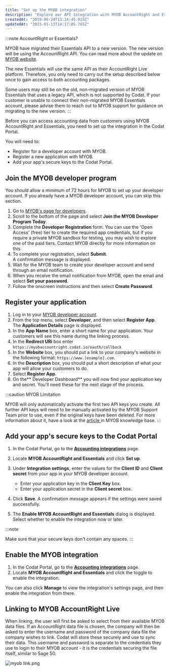 ```yaml
---
title: "Set up the MYOB integration"
description: "Explore our API integration with MYOB AccountRight and Essentials."
createdAt: "2019-06-24T13:14:45.915Z"
updatedAt: "2023-01-13T14:17:05.765Z"
---
```


:::note AccountRight or Essentials?

MYOB have migrated their Essentials API to a new version. The new version will be using the AccountRight API. You can read more about the update on <a href="https://developer.myob.com/api/accountright/v2//" target="_blank">MYOB website</a>.

The new Essentials will use the same API as their AccountRight Live platform. Therefore, you only need to carry out the setup described below once to gain access to both accounting packages.

Some users may still be on the old, non-migrated version of MYOB Essentials that uses a legacy API, which is not supported by Codat. If your customer is unable to connect their non-migrated MYOB Essentials account, please advise them to reach out to MYOB support for guidance on migrating to the new version.
:::

Before you can access accounting data from customers using MYOB AccountRight and Essentials, you need to set up the integration in the Codat Portal.

You will need to:

- Register for a developer account with MYOB.
- Register a new application with MYOB.
- Add your app's secure keys to the Codat Portal.

## Join the MYOB developer program

You should allow a minimum of 72 hours for MYOB to set up your developer account. If you already have a MYOB developer account, you can skip this section.

1. Go to <a className="external" href="https://developer.myob.com/program/become-a-myob-developer-partner/" target="_blank">MYOB's page for developers</a>.
2. Scroll to the bottom of the page and select **Join the MYOB Developer Program Today**.
3. Complete the **Developer Registration** form. You can use the 'Open Access' (free) tier to create the required app credentials, but if you require a private MYOB sandbox for testing, you may wish to explore one of the paid tiers. Contact MYOB directly for more information on this.
4. To complete your registration, select **Submit**.  
   A confirmation message is displayed.
5. Wait for the MYOB team to create your developer account and send through an email notification.
6. When you receive the email notification from MYOB, open the email and select **Set your password**.
7. Follow the onscreen instructions and then select **Create Password**.

## Register your application

1. Log in to your <a className="external" href="https://my.myob.com.au/pages/login.aspx" target="_blank">MYOB developer account</a>.
2. From the top menu, select **Developer**, and then select **Register App**.  
   The **Application Details** page is displayed.
3. In the **App Name** box, enter a short name for your application. Your customers will see this name during the linking process.
4. In the **Redirect URi** box enter `https://myobaccountright.codat.io/oauth/callback`
5. In the **Website** box, you should put a link to your company's website in the following format: `https://www.[example].com`.
6. In the **Description** box, you should put a short description of what your app will allow your customers to do.
7. Select **Register App**.
8. On the** Developer Dashboard** you will now find your application key and secret. You'll need these for the next stage of the process.

:::caution MYOB Limitation

MYOB will only automatically activate the first two API keys you create. All further API keys will need to be manually activated by the MYOB Support Team prior to use, even if the original keys have been deleted. For more information about it, have a look at the <a href="https://apisupport.myob.com/hc/en-us/articles/360000490416" target="_blank">article </a> in MYOB knowledge base.
:::

## Add your app's secure keys to the Codat Portal

1. In the Codat Portal, go to the <a className="external" href="https://app.codat.io/settings/integrations/accounting" target="_blank">**Accounting integrations**</a> page.

2. Locate **MYOB AccountRight and Essentials** and click **Set up**.

3. Under **Integration settings**, enter the values for the **Client ID** and **Client secret** from your app in your MYOB developer account.

   - Enter your application key in the **Client Key** box.
   - Enter your application secret in the **Client secret** box.

4. Click **Save**. A confirmation message appears if the settings were saved successfully.

5. The **Enable MYOB AccountRight and Essentials** dialog is displayed. Select whether to enable the integration now or later.

:::note

Make sure that your secure keys don't contain any spaces.
:::

## Enable the MYOB integration

1. In the Codat Portal, go to the <a className="external" href="https://app.codat.io/settings/integrations/accounting" target="blank">**Accounting integrations**</a> page.
2. Locate **MYOB AccountRight and Essentials** and click the toggle to enable the integration.

You can also click **Manage** to view the integration's settings page, and then enable the integration from there.

## Linking to MYOB AccountRight Live

When linking, the user will first be asked to select from their available MYOB data files. If an AccountRight data file is chosen, the company will then be asked to enter the username and password of the company data file the company wishes to link. Codat will store these securely and use to sync their data. This username and password is separate to the credentials they use to login to their MYOB account - it is the credentials securing the file itself, similar to Sage 50.

![](https://files.readme.io/761a123-myob_link.png "myob link.png")
